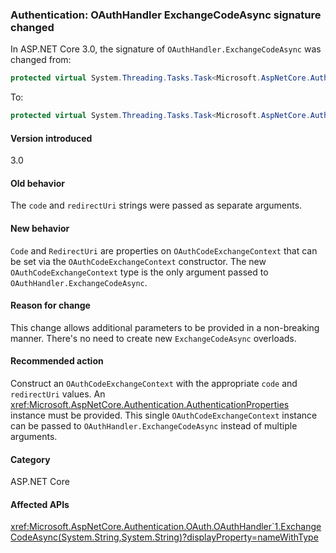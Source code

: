 ### Authentication: OAuthHandler ExchangeCodeAsync signature changed

In ASP.NET Core 3.0, the signature of `OAuthHandler.ExchangeCodeAsync` was changed from:

```csharp
protected virtual System.Threading.Tasks.Task<Microsoft.AspNetCore.Authentication.OAuth.OAuthTokenResponse> ExchangeCodeAsync(string code, string redirectUri) { throw null; }
```

To:

```csharp
protected virtual System.Threading.Tasks.Task<Microsoft.AspNetCore.Authentication.OAuth.OAuthTokenResponse> ExchangeCodeAsync(Microsoft.AspNetCore.Authentication.OAuth.OAuthCodeExchangeContext context) { throw null; }
```

#### Version introduced

3.0

#### Old behavior

The `code` and `redirectUri` strings were passed as separate arguments.

#### New behavior

`Code` and `RedirectUri` are properties on `OAuthCodeExchangeContext` that can be set via the `OAuthCodeExchangeContext` constructor. The new `OAuthCodeExchangeContext` type is the only argument passed to `OAuthHandler.ExchangeCodeAsync`.

#### Reason for change

This change allows additional parameters to be provided in a non-breaking manner. There's no need to create new `ExchangeCodeAsync` overloads.

#### Recommended action

Construct an `OAuthCodeExchangeContext` with the appropriate `code` and `redirectUri` values. An <xref:Microsoft.AspNetCore.Authentication.AuthenticationProperties> instance must be provided. This single `OAuthCodeExchangeContext` instance can be passed to `OAuthHandler.ExchangeCodeAsync` instead of multiple arguments.

#### Category

ASP.NET Core

#### Affected APIs

<xref:Microsoft.AspNetCore.Authentication.OAuth.OAuthHandler`1.ExchangeCodeAsync(System.String,System.String)?displayProperty=nameWithType>

<!--

#### Affected APIs

`M:Microsoft.AspNetCore.Authentication.OAuth.OAuthHandler`1.ExchangeCodeAsync(System.String,System.String)`

-->
